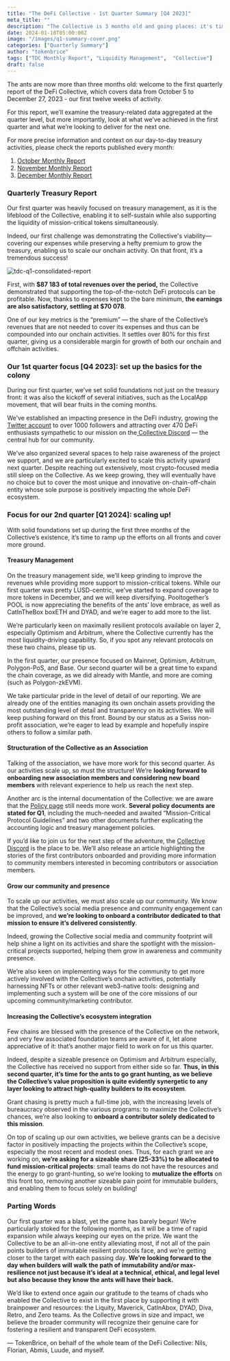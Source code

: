 ```yaml
---
title: "The DeFi Collective - 1st Quarter Summary [Q4 2023]"
meta_title: ""
description: "The Collective is 3 months old and going places: it's time to reflect on what has been achieved so far, and where our focus lies for the next quarter."
date: 2024-01-18T05:00:00Z
image: "/images/q1-summary-cover.png"
categories: ["Quarterly Summary"]
author: "tokenbrice"
tags: ["TDC Monthly Report", "Liquidity Management",  "Collective"]
draft: false
---
```


The ants are now more than three months old: welcome to the first quarterly report of the DeFi Collective, which covers data from October 5 to December 27, 2023 - our first twelve weeks of activity.

For this report, we’ll examine the treasury-related data aggregated at the quarter level, but more importantly, look at what we’ve achieved in the first quarter and what we’re looking to deliver for the next one.

For more precise information and context on our day-to-day treasury activities, please check the reports published every month:

1. [October Monthly Report](https://deficollective.org/blog/tdc-october-report/)
2. [November Monthly Report](https://deficollective.org/blog/tdc-nov-report/)
3. [December Monthly Report](https://deficollective.org/blog/tdc-dec-report/)


### Quarterly Treasury Report

Our first quarter was heavily focused on treasury management, as it is the lifeblood of the Collective, enabling it to self-sustain while also supporting the liquidity of mission-critical tokens simultaneously.

Indeed, our first challenge was demonstrating the Collective's viability—covering our expenses while preserving a hefty premium to grow the treasury, enabling us to scale our onchain activity. On that front, it’s a tremendous success!


![tdc-q1-consolidated-report](https://raw.githubusercontent.com/TokenBrice/blog/a29a217cb21b42507d1e037728776e9a67a748d1/static/img/others/tdc/tdc-q1-report/tdc-Q1-report.jpg)


First, with **$87 183 of total revenues over the period,** the Collective demonstrated that supporting the top-of-the-notch DeFi protocols can be profitable. Now, thanks to expenses kept to the bare minimum, **the earnings are also satisfactory, settling at $70 078**.

One of our key metrics is the “premium” — the share of the Collective’s revenues that are not needed to cover its expenses and thus can be compounded into our onchain activities. It settles over 80% for this first quarter, giving us a considerable margin for growth of both our onchain and offchain activities.


### Our 1st quarter focus [Q4 2023]: set up the basics for the colony

During our first quarter, we’ve set solid foundations not just on the treasury front: it was also the kickoff of several initiatives, such as the LocalApp movement, that will bear fruits in the coming months.

We’ve established an impacting presence in the DeFi industry, growing the [Twitter account](https://twitter.com/DeFiCollective_) to over 1000 followers and attracting over 470 DeFi enthusiasts sympathetic to our mission on the[ Collective Discord](https://discord.gg/xSCya2FGZb) — the central hub for our community.

We’ve also organized several spaces to help raise awareness of the project we support, and we are particularly excited to scale this activity upward next quarter. Despite reaching out extensively, most crypto-focused media still sleep on the Collective. As we keep growing, they will eventually have no choice but to cover the most unique and innovative on-chain-off-chain entity whose sole purpose is positively impacting the whole DeFi ecosystem.


### Focus for our 2nd quarter [Q1 2024]: scaling up!

With solid foundations set up during the first three months of the Collective’s existence, it’s time to ramp up the efforts on all fronts and cover more ground.


#### Treasury Management

On the treasury management side, we’ll keep grinding to improve the revenues while providing more support to mission-critical tokens. While our first quarter was pretty LUSD-centric, we’ve started to expand coverage to more tokens in December, and we will keep diversifying. Pooltogether’s POOL is now appreciating the benefits of the ants’ love embrace, as well as CatInTheBox boxETH and DYAD, and we’re eager to add more to the list.

We’re particularly keen on maximally resilient protocols available on layer 2, especially Optimism and Arbitrum, where the Collective currently has the most liquidity-driving capability. So, if you spot any relevant protocols on these two chains, please tip us.

In the first quarter, our presence focused on Mainnet, Optimism, Arbitrum, Polygon-PoS, and Base. Our second quarter will be a great time to expand the chain coverage, as we did already with Mantle, and more are coming (such as Polygon-zkEVM). 

We take particular pride in the level of detail of our reporting. We are already one of the entities managing its own onchain assets providing the most outstanding level of detail and transparency on its activities. We will keep pushing forward on this front. Bound by our status as a Swiss non-profit association, we’re eager to lead by example and hopefully inspire others to follow a similar path.


#### Structuration of the Collective as an Association

Talking of the association, we have more work for this second quarter. As our activities scale up, so must the structure! We’re **looking forward to onboarding new association members and considering new board members** with relevant experience to help us reach the next step.

Another arc is the internal documentation of the Collective: we are aware that the [Policy page](https://deficollective.org/policies/) still needs more work. **Several policy documents are stated for Q1**, including the much-needed and awaited “Mission-Critical Protocol Guidelines” and two other documents further explicating the accounting logic and treasury management policies.

If you’d like to join us for the next step of the adventure, the [Collective Discord](https://discord.gg/xSCya2FGZb) is the place to be. We’ll also release an article highlighting the stories of the first contributors onboarded and providing more information to community members interested in becoming contributors or association members.


#### Grow our community and presence

To scale up our activities, we must also scale up our community. We know that the Collective’s social media presence and community engagement can be improved, and **we’re looking to onboard a contributor dedicated to that mission to ensure it’s delivered consistently**.

Indeed, growing the Collective social media and community footprint will help shine a light on its activities and share the spotlight with the mission-critical projects supported, helping them grow in awareness and community presence.

We’re also keen on implementing ways for the community to get more actively involved with the Collective’s onchain activities, potentially harnessing NFTs or other relevant web3-native tools: designing and implementing such a system will be one of the core missions of our upcoming community/marketing contributor.


#### Increasing the Collective’s ecosystem integration

Few chains are blessed with the presence of the Collective on the network, and very few associated foundation teams are aware of it, let alone appreciative of it: that’s another major field to work on for us this quarter.

Indeed, despite a sizeable presence on Optimism and Arbitrum especially, the Collective has received no support from either side so far. **Thus, in this second quarter, it’s time for the ants to go grant hunting, as we believe the Collective’s value proposition is quite evidently synergetic to any layer looking to attract high-quality builders to its ecosystem**.

Grant chasing is pretty much a full-time job, with the increasing levels of bureaucracy observed in the various programs: to maximize the Collective’s chances, we’re also looking to **onboard a contributor solely dedicated to this mission**.

On top of scaling up our own activities, we believe grants can be a decisive factor in positively impacting the projects within the Collective’s scope, especially the most recent and modest ones. Thus, for each grant we are working on, **we’re asking for a sizeable share (25-33%) to be allocated to fund mission-critical projects**: small teams do not have the resources and the energy to go grant-hunting, so we’re looking to **mutualize the efforts** on this front too, removing another sizeable pain point for immutable builders, and enabling them to focus solely on building!


### Parting Words

Our first quarter was a blast, yet the game has barely begun! We’re particularly stoked for the following months, as it will be a time of rapid expansion while always keeping our eyes on the prize. We want the Collective to be an all-in-one entity alleviating most, if not all of the pain points builders of immutable resilient protocols face, and we’re getting closer to the target with each passing day. **We’re looking forward to the day when builders will walk the path of immutability and/or max-resilience not just because it’s ideal at a technical, ethical, and legal level but also because they know the ants will have their back.**

We’d like to extend once again our gratitude to the teams of chads who enabled the Collective to exist in the first place by supporting it with brainpower and resources: the Liquity, Maverick, CatInAbox, DYAD, Diva, Retro, and Zero teams. As the Collective grows in size and impact, we believe the broader community will recognize their genuine care for fostering a resilient and transparent DeFi ecosystem.

— TokenBrice, on behalf of the whole team of the DeFi Collective: Nils, Florian, Abmis, Luude, and myself.
